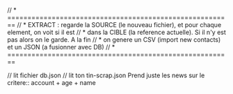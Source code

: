 // * ========================================================
// * EXTRACT : regarde la SOURCE (le nouveau fichier), et pour chaque element, on voit si il est
// * dans la CIBLE (la reference actuelle). Si il n'y est pas alors on le garde. A la fin
// * on genere un CSV (import new contacts) et un JSON (a fusionner avec DB)
// * ========================================================

// lit fichier db.json
// lit ton tin-scrap.json
Prend juste les news sur le critere::
account + age + name




